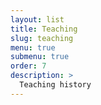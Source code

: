 ```yaml
---
layout: list
title: Teaching
slug: teaching
menu: true
submenu: true
order: 7
description: >
  Teaching history
---
```

